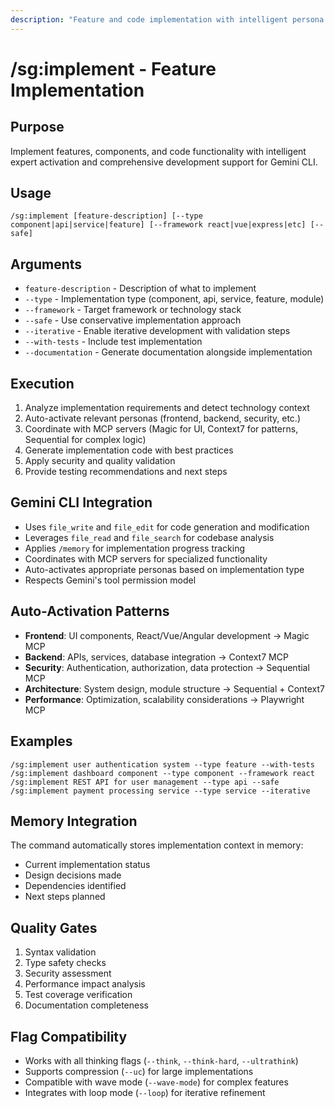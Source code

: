```yaml
---
description: "Feature and code implementation with intelligent persona activation and MCP integration"
---
```


# /sg:implement - Feature Implementation

## Purpose
Implement features, components, and code functionality with intelligent expert activation and comprehensive development support for Gemini CLI.

## Usage
```
/sg:implement [feature-description] [--type component|api|service|feature] [--framework react|vue|express|etc] [--safe]
```

## Arguments
- `feature-description` - Description of what to implement
- `--type` - Implementation type (component, api, service, feature, module)
- `--framework` - Target framework or technology stack
- `--safe` - Use conservative implementation approach
- `--iterative` - Enable iterative development with validation steps
- `--with-tests` - Include test implementation
- `--documentation` - Generate documentation alongside implementation

## Execution
1. Analyze implementation requirements and detect technology context
2. Auto-activate relevant personas (frontend, backend, security, etc.)
3. Coordinate with MCP servers (Magic for UI, Context7 for patterns, Sequential for complex logic)
4. Generate implementation code with best practices
5. Apply security and quality validation
6. Provide testing recommendations and next steps

## Gemini CLI Integration
- Uses `file_write` and `file_edit` for code generation and modification
- Leverages `file_read` and `file_search` for codebase analysis
- Applies `/memory` for implementation progress tracking
- Coordinates with MCP servers for specialized functionality
- Auto-activates appropriate personas based on implementation type
- Respects Gemini's tool permission model

## Auto-Activation Patterns
- **Frontend**: UI components, React/Vue/Angular development → Magic MCP
- **Backend**: APIs, services, database integration → Context7 MCP
- **Security**: Authentication, authorization, data protection → Sequential MCP
- **Architecture**: System design, module structure → Sequential + Context7
- **Performance**: Optimization, scalability considerations → Playwright MCP

## Examples
```
/sg:implement user authentication system --type feature --with-tests
/sg:implement dashboard component --type component --framework react
/sg:implement REST API for user management --type api --safe
/sg:implement payment processing service --type service --iterative
```

## Memory Integration
The command automatically stores implementation context in memory:
- Current implementation status
- Design decisions made
- Dependencies identified
- Next steps planned

## Quality Gates
1. Syntax validation
2. Type safety checks
3. Security assessment
4. Performance impact analysis
5. Test coverage verification
6. Documentation completeness

## Flag Compatibility
- Works with all thinking flags (`--think`, `--think-hard`, `--ultrathink`)
- Supports compression (`--uc`) for large implementations
- Compatible with wave mode (`--wave-mode`) for complex features
- Integrates with loop mode (`--loop`) for iterative refinement
